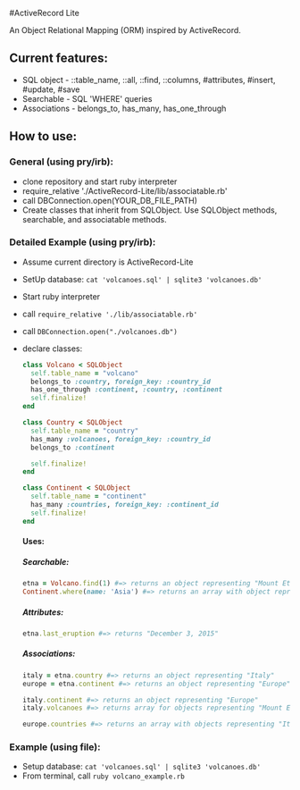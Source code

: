 #ActiveRecord Lite

An Object Relational Mapping (ORM) inspired by ActiveRecord.

## Current features:
+ SQL object - ::table_name, ::all, ::find, ::columns, #attributes, #insert, #update, #save
+ Searchable - SQL 'WHERE' queries
+ Associations - belongs_to, has_many, has_one_through

## How to use:
### General (using pry/irb):
+ clone repository and start ruby interpreter
+ require_relative './ActiveRecord-Lite/lib/associatable.rb'
+ call DBConnection.open(YOUR_DB_FILE_PATH)
+ Create classes that inherit from SQLObject. Use SQLObject methods, searchable, and associatable methods.

### Detailed Example (using pry/irb):
+ Assume current directory is ActiveRecord-Lite
+ SetUp database:  `cat 'volcanoes.sql' | sqlite3 'volcanoes.db'`
+ Start ruby interpreter
+ call `require_relative './lib/associatable.rb'`
+ call `DBConnection.open("./volcanoes.db")`
+ declare classes:
    ```ruby
    class Volcano < SQLObject
      self.table_name = "volcano"
      belongs_to :country, foreign_key: :country_id
      has_one_through :continent, :country, :continent
      self.finalize!
    end

    class Country < SQLObject
      self.table_name = "country"
      has_many :volcanoes, foreign_key: :country_id
      belongs_to :continent

      self.finalize!
    end

    class Continent < SQLObject
      self.table_name = "continent"
      has_many :countries, foreign_key: :continent_id
      self.finalize!
    end
    ```

    #### Uses:
    ##### **Searchable:**
    ```ruby
    etna = Volcano.find(1) #=> returns an object representing "Mount Etna"
    Continent.where(name: 'Asia') #=> returns an array with object representing Asia
    ```
    ##### **Attributes:**
    ```ruby
    etna.last_eruption #=> returns "December 3, 2015"
    ```
    ##### **Associations:**
    ```ruby
    italy = etna.country #=> returns an object representing "Italy"
    europe = etna.continent #=> returns an object representing "Europe"

    italy.continent #=> returns an object representing "Europe"
    italy.volcanoes #=> returns array for objects representing "Mount Etna", "Vesuvius", and "Stromboli"

    europe.countries #=> returns an array with objects representing "Italy" and "Iceland"
    ```
### Example (using file):
+ Setup database: `cat 'volcanoes.sql' | sqlite3 'volcanoes.db'`
+ From terminal, call `ruby volcano_example.rb`
